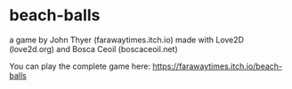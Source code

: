 # beach-balls

a game by John Thyer (farawaytimes.itch.io)
made with Love2D (love2d.org) and Bosca Ceoil (boscaceoil.net)

You can play the complete game here: https://farawaytimes.itch.io/beach-balls